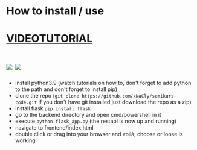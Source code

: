 # How to install / use

# [VIDEOTUTORIAL](#)

# [<img src="https://github.com/madebybowtie/FlagKit/blob/master/Assets/PNG/DE.png"/>](https://github.com/xNaCly/semikurs-code/blob/master/docs/start/README_DE.md) [<img src="https://github.com/madebybowtie/FlagKit/blob/master/Assets/PNG/GB.png"/>](https://github.com/xNaCly/semikurs-code/blob/master/docs/start/README.md)

-   install python3.9
    (watch tutorials on how to, don't forget to add python to the path and don't forget to install pip)
-   clone the repo
    (`git clone https://github.com/xNaCly/semikurs-code.git` if you don't have git installed just download the repo as a zip)
-   install flask
    `pip install flask`
-   go to the backend directory and open cmd/powershell in it
-   execute `python flask_app.py`
    (the restapi is now up and running)
-   navigate to frontend/index.html
-   double click or drag into your browser and voilà, choose or loose is working
